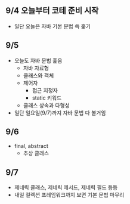## 9/4 오늘부터 코테 준비 시작
- 일단 오늘은 자바 기본 문법 쓱 훑기

## 9/5
- 오늘도 자바 문법 훑음
  - 자바 자료형
  - 클래스와 객체
  - 제어자
    - 접근 지정자
    - static 키워드
  - 클래스 상속과 다형성
- 일단 일요일(9/7)까지 자바 문법 다 볼거임

## 9/6
- final, abstract
  - 추상 클래스

## 9/7
- 제네릭 클래스, 제네릭 메서드, 제네릭 필드 등등
- 내일 컬렉션 프레임워크까지 보면 기본 문법 마무리